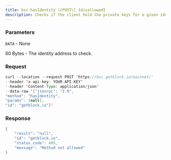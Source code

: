 ```yaml
---
title: bsc:hasIdentity \[POST\] {disallowed}
description: Checks if the client hold the private keys for a given identity.
---
```


### Parameters


`DATA` - None

60 Bytes - The identity address to check.

### Request

``` java
curl --location --request POST 'https://bsc.getblock.io/mainnet/' 
--header 'x-api-key: YOUR-API-KEY' 
--header 'Content-Type: application/json' 
--data-raw '{"jsonrpc": "2.0",
"method": "hasIdentity",
"params": [null],
"id": "getblock.io"}'
```

###  Response

``` java
{
    "result": "null",
    "id": "getblock.io",
    "status_code": 405,
    "message": "Method not allowed"
}
```

